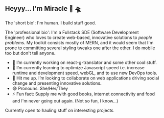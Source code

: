 ## Heyyy... I'm Miracle 👋 🛸

The 'short bio':
I'm human. I build stuff good.

The 'professional bio':
I'm a Fullstack SDE (Software Development Engineer) who loves to create web-based, innovative solutions to _people problems_. 
My toolkit consists mostly of MERN, and it would seem that I'm prone to committing several styling tweaks one after the other. I do mobile too but don't tell anyone.

- 🔭 I’m currently working on react-g-translator and some other cool stuff.
- 🌱 I’m currently learning to optimize Javascript speed i.e. increase runtime and development speed, webGL, and to use new DevOps tools.
- 👯 Hit me up. I’m looking to collaborate on web applications driving social change and presenting innovative solutions. 
- 😄 Pronouns: She/Her/They
- ⚡ Fun fact: Supply me with good books, internet connectivity and food and I'm never going out again. (Not so fun, I know...)

Currently open to hauling stuff on interesting projects.
